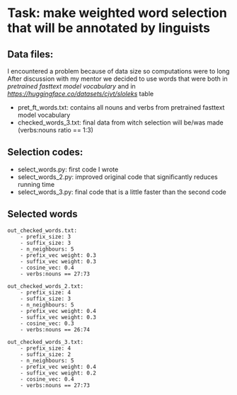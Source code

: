 # Task: make weighted word selection that will be annotated by linguists

## Data files:
I encountered a problem because of data size so computations were to long  
After discussion with my mentor we decided to use words that were both in
*pretrained fasttext model vocabulary* and in *https://huggingface.co/datasets/cjvt/sloleks* table

- pret_ft_words.txt: contains all nouns and verbs from pretrained fasttext model vocabulary
- checked_words_3.txt: final data from witch selection will be/was made (verbs:nouns ratio == 1:3)  


## Selection codes:

- select_words.py: first code I wrote
- select_words_2.py: improved original code that significantly reduces running time
- select_words_3.py: final code that is a little faster than the second code

## Selected words
    out_checked_words.txt: 
        - prefix_size: 3
        - suffix_size: 3
        - n_neighbours: 5
        - prefix_vec weight: 0.3
        - suffix_vec weight: 0.3
        - cosine_vec: 0.4
        - verbs:nouns == 27:73
    
    out_checked_words_2.txt: 
        - prefix_size: 4
        - suffix_size: 3
        - n_neighbours: 5
        - prefix_vec weight: 0.4
        - suffix_vec weight: 0.3
        - cosine_vec: 0.3
        - verbs:nouns == 26:74

    out_checked_words_3.txt: 
        - prefix_size: 4
        - suffix_size: 2
        - n_neighbours: 5
        - prefix_vec weight: 0.4
        - suffix_vec weight: 0.2
        - cosine_vec: 0.4
        - verbs:nouns == 27:73
